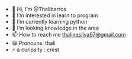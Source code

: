 - 👋 Hi, I’m @Thalibarros
- 👀 I’m interested in learn to program
- 🌱 I’m currently learning python
- 💞️ I’m looking knowledge in the area
- 📫 How to reach me thalinesilva97@gmail.com 
- 😄 Pronouns: thali 
- ⚡ a curipsity : crest 

<!---
Thalibarros/Thalibarros is a ✨ special ✨ repository because its `README.md` (this file) appears on your GitHub profile.
You can click the Preview link to take a look at your changes.
--->
